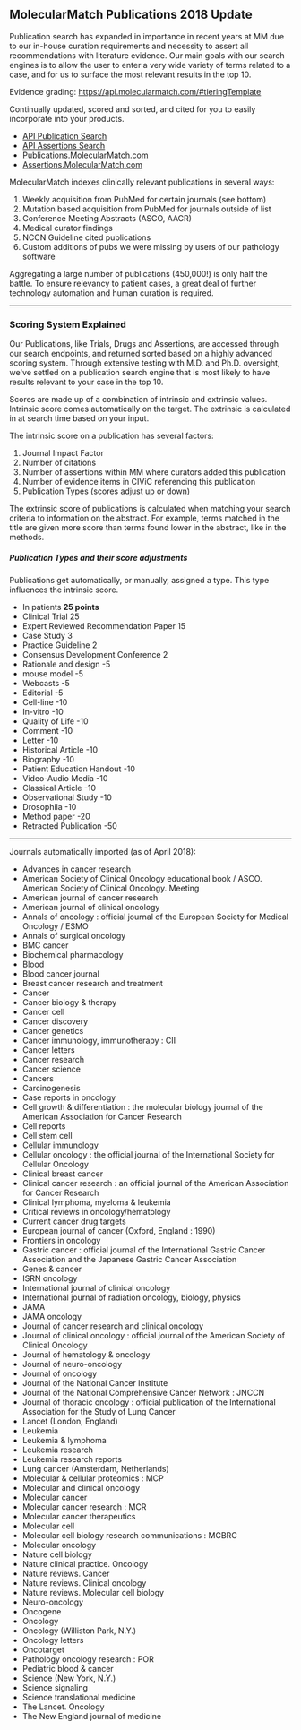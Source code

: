 ## MolecularMatch Publications 2018 Update

Publication search has expanded in importance in recent years at MM due to our in-house curation requirements and necessity to assert all recommendations with literature evidence. Our main goals with our search engines is to allow the user to enter a very wide variety of terms related to a case, and for us to surface the most relevant results in the top 10.

Evidence grading: https://api.molecularmatch.com/#tieringTemplate

Continually updated, scored and sorted, and cited for you to easily incorporate into your products.

- [API Publication Search](https://api.molecularmatch.com/#publications)
- [API Assertions Search](https://api.molecularmatch.com/#assertions)
- [Publications.MolecularMatch.com](https://publications.molecularmatch.com)
- [Assertions.MolecularMatch.com](https://assertions.molecularmatch.com)

MolecularMatch indexes clinically relevant publications in several ways:

1. Weekly acquisition from PubMed for certain journals (see bottom)
2. Mutation based acquisition from PubMed for journals outside of list
3. Conference Meeting Abstracts (ASCO, AACR)
4. Medical curator findings
5. NCCN Guideline cited publications
6. Custom additions of pubs we were missing by users of our pathology software

Aggregating a large number of publications (450,000!) is only half the battle. To ensure relevancy to patient cases, a great deal of further technology automation and human curation is required.

---------

### Scoring System Explained

Our Publications, like Trials, Drugs and Assertions, are accessed through our search endpoints, and returned sorted based on a highly advanced scoring system. Through extensive testing with M.D. and Ph.D. oversight, we've settled on a publication search engine that is most likely to have results relevant to your case in the top 10.

Scores are made up of a combination of intrinsic and extrinsic values. Intrinsic score comes automatically on the target. The extrinsic is calculated in at search time based on your input.

The intrinsic score on a publication has several factors:

1. Journal Impact Factor
2. Number of citations
3. Number of assertions within MM where curators added this publication
4. Number of evidence items in CIViC referencing this publication
5. Publication Types (scores adjust up or down)

The extrinsic score of publications is calculated when matching your search criteria to information on the abstract. For example, terms matched in the title are given more score than terms found lower in the abstract, like in the methods.

##### Publication Types and their score adjustments

Publications get automatically, or manually, assigned a type. This type influences the intrinsic score.

- In patients  **25 points**
- Clinical Trial  25
- Expert Reviewed Recommendation Paper  15
- Case Study  3
- Practice Guideline  2
- Consensus Development Conference  2
- Rationale and design  -5
- mouse model  -5
- Webcasts  -5
- Editorial  -5
- Cell-line  -10
- In-vitro  -10
- Quality of Life  -10
- Comment  -10
- Letter  -10
- Historical Article  -10
- Biography  -10
- Patient Education Handout  -10
- Video-Audio Media  -10
- Classical Article  -10
- Observational Study  -10
- Drosophila  -10
- Method paper  -20
- Retracted Publication  -50

---------

Journals automatically imported (as of April 2018):

- Advances in cancer research
- American Society of Clinical Oncology educational book / ASCO. American Society of Clinical Oncology. Meeting
- American journal of cancer research
- American journal of clinical oncology
- Annals of oncology : official journal of the European Society for Medical Oncology / ESMO
- Annals of surgical oncology
- BMC cancer
- Biochemical pharmacology
- Blood
- Blood cancer journal
- Breast cancer research and treatment
- Cancer
- Cancer biology & therapy
- Cancer cell
- Cancer discovery
- Cancer genetics
- Cancer immunology, immunotherapy : CII
- Cancer letters
- Cancer research
- Cancer science
- Cancers
- Carcinogenesis
- Case reports in oncology
- Cell growth & differentiation : the molecular biology journal of the American Association for Cancer Research
- Cell reports
- Cell stem cell
- Cellular immunology
- Cellular oncology : the official journal of the International Society for Cellular Oncology
- Clinical breast cancer
- Clinical cancer research : an official journal of the American Association for Cancer Research
- Clinical lymphoma, myeloma & leukemia
- Critical reviews in oncology/hematology
- Current cancer drug targets
- European journal of cancer (Oxford, England : 1990)
- Frontiers in oncology
- Gastric cancer : official journal of the International Gastric Cancer Association and the Japanese Gastric Cancer Association
- Genes & cancer
- ISRN oncology
- International journal of clinical oncology
- International journal of radiation oncology, biology, physics
- JAMA
- JAMA oncology
- Journal of cancer research and clinical oncology
- Journal of clinical oncology : official journal of the American Society of Clinical Oncology
- Journal of hematology & oncology
- Journal of neuro-oncology
- Journal of oncology
- Journal of the National Cancer Institute
- Journal of the National Comprehensive Cancer Network : JNCCN
- Journal of thoracic oncology : official publication of the International Association for the Study of Lung Cancer
- Lancet (London, England)
- Leukemia
- Leukemia & lymphoma
- Leukemia research
- Leukemia research reports
- Lung cancer (Amsterdam, Netherlands)
- Molecular & cellular proteomics : MCP
- Molecular and clinical oncology
- Molecular cancer
- Molecular cancer research : MCR
- Molecular cancer therapeutics
- Molecular cell
- Molecular cell biology research communications : MCBRC
- Molecular oncology
- Nature cell biology
- Nature clinical practice. Oncology
- Nature reviews. Cancer
- Nature reviews. Clinical oncology
- Nature reviews. Molecular cell biology
- Neuro-oncology
- Oncogene
- Oncology
- Oncology (Williston Park, N.Y.)
- Oncology letters
- Oncotarget
- Pathology oncology research : POR
- Pediatric blood & cancer
- Science (New York, N.Y.)
- Science signaling
- Science translational medicine
- The Lancet. Oncology
- The New England journal of medicine
